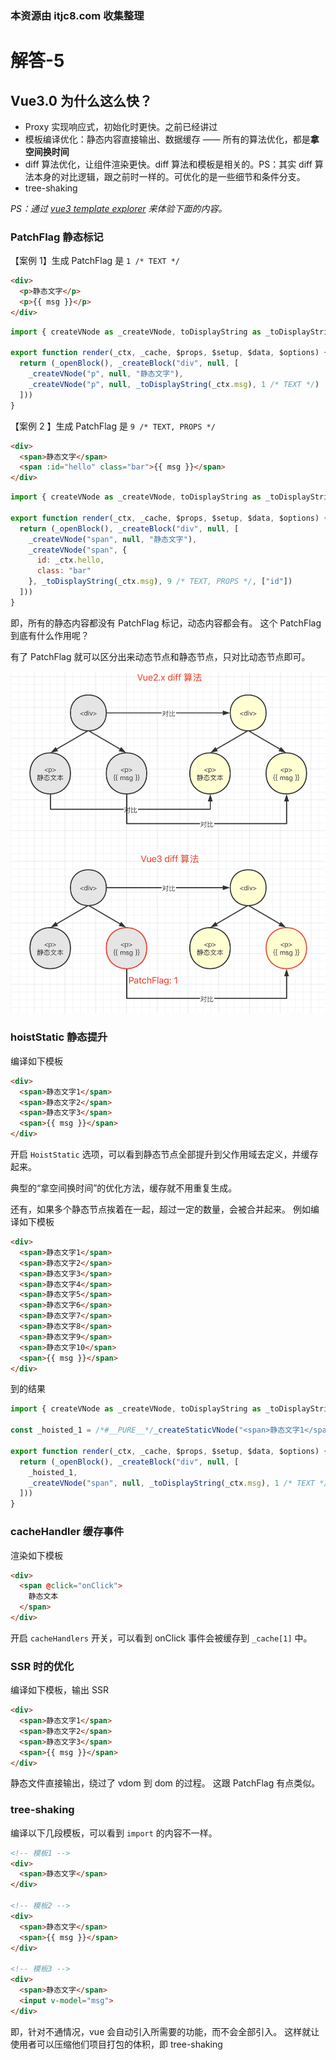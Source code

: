 ### 本资源由 itjc8.com 收集整理
# 解答-5

## Vue3.0 为什么这么快？

- Proxy 实现响应式，初始化时更快。之前已经讲过
- 模板编译优化：静态内容直接输出、数据缓存 —— 所有的算法优化，都是**拿空间换时间**
- diff 算法优化，让组件渲染更快。diff 算法和模板是相关的。PS：其实 diff 算法本身的对比逻辑，跟之前时一样的。可优化的是一些细节和条件分支。
- tree-shaking

*PS：通过 [vue3 template explorer](https://vue-next-template-explorer.netlify.app/) 来体验下面的内容。*

### PatchFlag 静态标记

【案例 1】生成 PatchFlag 是 `1 /* TEXT */`

```html
<div>
  <p>静态文字</p>
  <p>{{ msg }}</p>
</div>
```

```js
import { createVNode as _createVNode, toDisplayString as _toDisplayString, openBlock as _openBlock, createBlock as _createBlock } from "vue"

export function render(_ctx, _cache, $props, $setup, $data, $options) {
  return (_openBlock(), _createBlock("div", null, [
    _createVNode("p", null, "静态文字"),
    _createVNode("p", null, _toDisplayString(_ctx.msg), 1 /* TEXT */)
  ]))
}
```

【案例 2 】生成 PatchFlag 是 `9 /* TEXT, PROPS */`

```html
<div>
  <span>静态文字</span>
  <span :id="hello" class="bar">{{ msg }}</span>
</div>
```

```js
import { createVNode as _createVNode, toDisplayString as _toDisplayString, openBlock as _openBlock, createBlock as _createBlock } from "vue"

export function render(_ctx, _cache, $props, $setup, $data, $options) {
  return (_openBlock(), _createBlock("div", null, [
    _createVNode("span", null, "静态文字"),
    _createVNode("span", {
      id: _ctx.hello,
      class: "bar"
    }, _toDisplayString(_ctx.msg), 9 /* TEXT, PROPS */, ["id"])
  ]))
}
```

即，所有的静态内容都没有 PatchFlag 标记，动态内容都会有。
这个 PatchFlag 到底有什么作用呢？

有了 PatchFlag 就可以区分出来动态节点和静态节点，只对比动态节点即可。

![](./img/diff.png)

### hoistStatic 静态提升

编译如下模板

```html
<div>
  <span>静态文字1</span>
  <span>静态文字2</span>
  <span>静态文字3</span>
  <span>{{ msg }}</span>
</div>
```

开启 `HoistStatic` 选项，可以看到静态节点全部提升到父作用域去定义，并缓存起来。

典型的“拿空间换时间”的优化方法，缓存就不用重复生成。

还有，如果多个静态节点挨着在一起，超过一定的数量，会被合并起来。
例如编译如下模板

```html
<div>
  <span>静态文字1</span>
  <span>静态文字2</span>
  <span>静态文字3</span>
  <span>静态文字4</span>
  <span>静态文字5</span>
  <span>静态文字6</span>
  <span>静态文字7</span>
  <span>静态文字8</span>
  <span>静态文字9</span>
  <span>静态文字10</span>
  <span>{{ msg }}</span>
</div>
```

到的结果

```js
import { createVNode as _createVNode, toDisplayString as _toDisplayString, createStaticVNode as _createStaticVNode, openBlock as _openBlock, createBlock as _createBlock } from "vue"

const _hoisted_1 = /*#__PURE__*/_createStaticVNode("<span>静态文字1</span><span>静态文字2</span><span>静态文字3</span><span>静态文字4</span><span>静态文字5</span><span>静态文字6</span><span>静态文字7</span><span>静态文字8</span><span>静态文字9</span><span>静态文字10</span>", 10)

export function render(_ctx, _cache, $props, $setup, $data, $options) {
  return (_openBlock(), _createBlock("div", null, [
    _hoisted_1,
    _createVNode("span", null, _toDisplayString(_ctx.msg), 1 /* TEXT */)
  ]))
}
```

### cacheHandler 缓存事件

渲染如下模板

```html
<div>
  <span @click="onClick">
    静态文本
  </span>
</div>
```

开启 `cacheHandlers` 开关，可以看到 onClick 事件会被缓存到 `_cache[1]` 中。

### SSR 时的优化

编译如下模板，输出 SSR

```html
<div>
  <span>静态文字1</span>
  <span>静态文字2</span>
  <span>静态文字3</span>
  <span>{{ msg }}</span>
</div>
```

静态文件直接输出，绕过了 vdom 到 dom 的过程。
这跟 PatchFlag 有点类似。

### tree-shaking

编译以下几段模板，可以看到 `import` 的内容不一样。

```html
<!-- 模板1 -->
<div>
  <span>静态文字</span>
</div>

<!-- 模板2 -->
<div>
  <span>静态文字</span>
  <span>{{ msg }}</span>
</div>

<!-- 模板3 -->
<div>
  <span>静态文字</span>
  <input v-model="msg">
</div>
```

即，针对不通情况，vue 会自动引入所需要的功能，而不会全部引入。
这样就让使用者可以压缩他们项目打包的体积，即 tree-shaking
